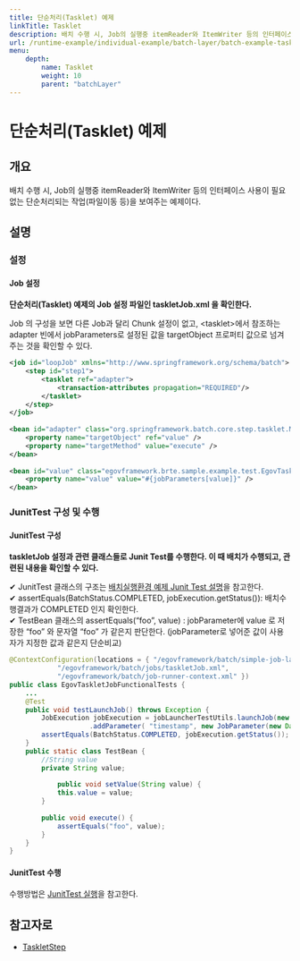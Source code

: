 ```yaml
---
title: 단순처리(Tasklet) 예제
linkTitle: Tasklet
description: 배치 수행 시, Job의 실행중 itemReader와 ItemWriter 등의 인터페이스 사용이 필요없는 단순처리되는 작업(파일이동 등)을 보여주는 예제이다.
url: /runtime-example/individual-example/batch-layer/batch-example-tasklet_mgmt/
menu:
    depth:
        name: Tasklet
        weight: 10
        parent: "batchLayer"
---
```

# 단순처리(Tasklet) 예제

## 개요

배치 수행 시, Job의 실행중 itemReader와 ItemWriter 등의 인터페이스 사용이 필요없는 단순처리되는 작업(파일이동 등)을 보여주는 예제이다.

## 설명

### 설정

#### Job 설정

**단순처리(Tasklet) 예제의 Job 설정 파일인 taskletJob.xml 을 확인한다.**

Job 의 구성을 보면 다른 Job과 달리 Chunk 설정이 없고, \<tasklet>에서 참조하는 adapter 빈에서 jobParameters로 설정된 값을 targetObject 프로퍼티 값으로 넘겨주는 것을 확인할 수 있다.

```xml
<job id="loopJob" xmlns="http://www.springframework.org/schema/batch">
	<step id="step1">
		<tasklet ref="adapter">
			<transaction-attributes propagation="REQUIRED"/>
		</tasklet>
	</step>
</job>
 
<bean id="adapter" class="org.springframework.batch.core.step.tasklet.MethodInvokingTaskletAdapter">
	<property name="targetObject" ref="value" />
	<property name="targetMethod" value="execute" />
</bean>
 
<bean id="value" class="egovframework.brte.sample.example.test.EgovTaskletJobFunctionalTests$TestBean" scope="step">
	<property name="value" value="#{jobParameters[value]}" />
</bean>
```

### JunitTest 구성 및 수행

#### JunitTest 구성

**taskletJob 설정과 관련 클래스들로 Junit Test를 수행한다. 이 때 배치가 수행되고, 관련된 내용을 확인할 수 있다.**

✔ JunitTest 클래스의 구조는 [배치실행환경 예제 Junit Test 설명](./batch-example-run_junit_test.md)을 참고한다.   
✔ assertEquals(BatchStatus.COMPLETED, jobExecution.getStatus()): 배치수행결과가 COMPLETED 인지 확인한다.  
✔ TestBean 클래스의 assertEquals(“foo”, value) : jobParameter에 value 로 저장한 “foo” 와 문자열 “foo” 가 같은지 판단한다. (jobParameter로 넣어준 값이 사용자가 지정한 값과 같은지 단순비교)  

```java
@ContextConfiguration(locations = { "/egovframework/batch/simple-job-launcher-context.xml", 
			"/egovframework/batch/jobs/taskletJob.xml",
			"/egovframework/batch/job-runner-context.xml" })
public class EgovTaskletJobFunctionalTests {
	...
	@Test
	public void testLaunchJob() throws Exception {
		JobExecution jobExecution = jobLauncherTestUtils.launchJob(new JobParametersBuilder().addString("value", "foo")
					.addParameter( "timestamp", new JobParameter(new Date().getTime())).toJobParameters());
		assertEquals(BatchStatus.COMPLETED, jobExecution.getStatus());
	}
	public static class TestBean {
		//String value
		private String value;
 
       		public void setValue(String value) {
			this.value = value;
		}
 
		public void execute() {
			assertEquals("foo", value);
		}
	}
}
```

#### JunitTest 수행

수행방법은 [JunitTest 실행](https://www.egovframe.go.kr/wiki/doku.php?id=egovframework:dev2:tst:test_case)을 참고한다.


## 참고자로

- [TaskletStep](../../egovframe-runtime/batch-layer/batch-core-step-#taskletstep)

